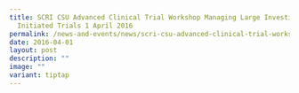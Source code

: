 ```yaml
---
title: SCRI CSU Advanced Clinical Trial Workshop Managing Large Investigator
  Initiated Trials 1 April 2016
permalink: /news-and-events/news/scri-csu-advanced-clinical-trial-workshop-managing-large-investigator/
date: 2016-04-01
layout: post
description: ""
image: ""
variant: tiptap
---
```

